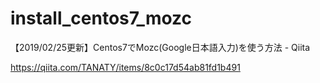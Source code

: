 # install_centos7_mozc

【2019/02/25更新】Centos7でMozc(Google日本語入力)を使う方法 - Qiita

https://qiita.com/TANATY/items/8c0c17d54ab81fd1b491
